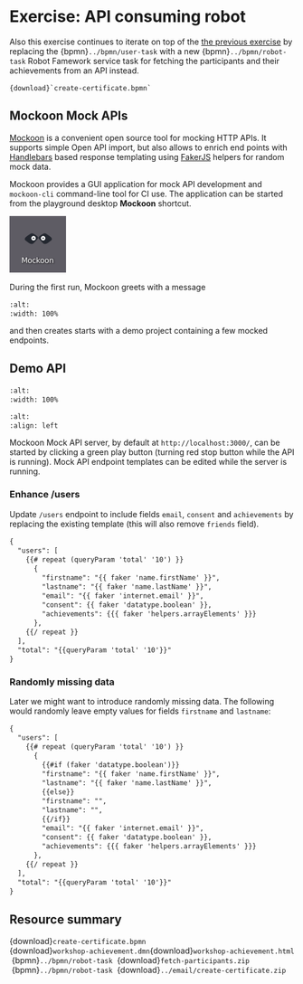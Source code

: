 # Exercise: API consuming robot

Also this exercise continues to iterate on top of the [the previous exercise](../email/index.md) by replacing the {bpmn}`../bpmn/user-task` with a new {bpmn}`../bpmn/robot-task` Robot Famework service task for fetching the participants and their achievements from an API instead.

```{bpmn-figure} create-certificate
{download}`create-certificate.bpmn`
```

## Mockoon Mock APIs

[Mockoon](https://mockoon.com/) is a convenient open source tool for mocking HTTP APIs. It supports simple Open API import, but also allows to enrich end points with [Handlebars](https://handlebarsjs.com/) based response templating using [FakerJS](https://fakerjs.dev/) helpers for random mock data.

Mockoon provides a GUI application for mock API development and `mockoon-cli` command-line tool for CI use. The application can be started from the playground desktop **Mockoon** shortcut.

![Mockoon desktop icon](../playground/desktop-mockoon.png)

During the first run, Mockoon greets with a message

```{figure} mockoon-welcome.png
:alt:
:width: 100%
```

and then creates starts with a demo project containing a few mocked endpoints.

## Demo API

```{figure} mockoon-users.png
:alt:
:width: 100%
```

```{figure} mockoon-play.png
:alt:
:align: left
```

Mockoon Mock API server, by default at `http://localhost:3000/`, can be started by clicking a green play button (turning red stop button while the API is running). Mock API endpoint templates can be edited while the server is running.

### Enhance /users

Update `/users` endpoint to include fields `email`, `consent` and `achievements` by replacing the existing template (this will also remove `friends` field).

```
{
  "users": [
    {{# repeat (queryParam 'total' '10') }}
      {
        "firstname": "{{ faker 'name.firstName' }}",
        "lastname": "{{ faker 'name.lastName' }}",
        "email": "{{ faker 'internet.email' }}",
        "consent": {{ faker 'datatype.boolean' }},
        "achievements": {{{ faker 'helpers.arrayElements' }}}
      },
    {{/ repeat }}
  ],
  "total": "{{queryParam 'total' '10'}}"
}
```

### Randomly missing data

Later we might want to introduce randomly missing data. The following would randomly leave empty values for fields `firstname` and `lastname`:

```
{
  "users": [
    {{# repeat (queryParam 'total' '10') }}
      {
        {{#if (faker 'datatype.boolean')}}
        "firstname": "{{ faker 'name.firstName' }}",
        "lastname": "{{ faker 'name.lastName' }}",
        {{else}}
        "firstname": "",
        "lastname": "",
        {{/if}}
        "email": "{{ faker 'internet.email' }}",
        "consent": {{ faker 'datatype.boolean' }},
        "achievements": {{{ faker 'helpers.arrayElements' }}}
      },
    {{/ repeat }}
  ],
  "total": "{{queryParam 'total' '10'}}"
}
```


## Resource summary

{download}`create-certificate.bpmn`<br/>
{download}`workshop-achievement.dmn`{download}`workshop-achievement.html`<br/>
&nbsp;{bpmn}`../bpmn/robot-task`&nbsp; {download}`fetch-participants.zip`<br/>
&nbsp;{bpmn}`../bpmn/robot-task`&nbsp; {download}`../email/create-certificate.zip`


